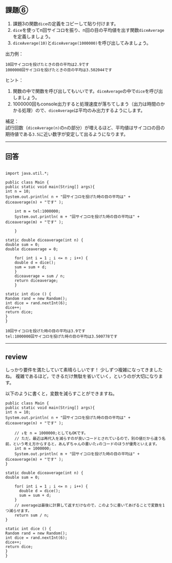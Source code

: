 ## 課題⑥
1. 課題3の関数`dice`の定義をコピーして貼り付けます。
2. `dice`を使ってn回サイコロを振り、n回の目の平均値を出す関数`diceAverage`を定義しましょう。
3. `diceAverage(10)`と`diceAverage(1000000)`を呼び出してみましょう。

出力例：
```
10回サイコロを投げたときの目の平均は2.9です
1000000回サイコロを投げたときの目の平均は3.502044です
```

ヒント：  
1. 関数の中で関数を呼び出してもいいです。`diceAverage`の中で`dice`を呼び出しましょう。
2. 1000000回もconsole出力すると処理速度が落ちてしまう（出力は時間のかかる処理）ので、`diceAverage`は平均のみ出力するようにします。

補足：  
試行回数（`diceAverage(n)`の`n`の部分）が増えるほど、平均値はサイコロの目の期待値である`3.5`に近い数字が安定して出るようになります。

---

## 回答
```

import java.util.*;

public class Main {
public static void main(String[] args){
int n = 10;
System.out.println( n + "回サイコロを投げた時の目の平均は" +  diceaverage(n) + "です" );

    int m = tel:1000000;
    System.out.println( m + "回サイコロを投げた時の目の平均は" +  diceaverage(m) + "です" );

    }

static double diceaverage(int n) {
double sum = 0;
double diceaverage = 0;

    for( int i = 1 ; i <= n ; i++) {
    double d = dice();
    sum = sum + d;
    }
    diceaverage = sum / n;
    return diceaverage;
    }

static int dice () {
Random rand = new Random();
int dice = rand.nextInt(6);
dice++;
return dice;
}
}

10回サイコロを投げた時の目の平均は3.9です
tel:1000000回サイコロを投げた時の目の平均は3.500778です

```
---

## review

しっかり要件を満たしていて素晴らしいです！
少しずつ複雑になってきましたね。
複雑であるほど，できるだけ無駄を省いていく，というのが大切になります。

以下のように書くと，変数を減らすことができますね。
```
public class Main {
public static void main(String[] args){
int n = 10;
System.out.println( n + "回サイコロを投げた時の目の平均は" +  diceaverage(n) + "です" );

    // ↓を n = 1000000;としてもOKです。
    // ただ，最近は再代入を減らすのが良いコードとされているので，別の値だから違う名前，という考え方からすると，あんずちゃんの書いた↓のコードのほうが優秀といえます。
    int m = 1000000;
    System.out.println( m + "回サイコロを投げた時の目の平均は" +  diceaverage(m) + "です" );
}

static double diceaverage(int n) {
double sum = 0;

    for( int i = 1 ; i <= n ; i++) {
      double d = dice();
      sum = sum + d;
    }
    // averageは最後に計算して返すだけなので，このように書いてあげることで変数を1つ減らせます。
    return sum / n;
}

static int dice () {
Random rand = new Random();
int dice = rand.nextInt(6);
dice++;
return dice;
}
}
```
